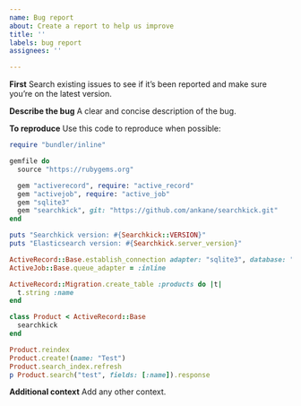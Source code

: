 ```yaml
---
name: Bug report
about: Create a report to help us improve
title: ''
labels: bug report
assignees: ''

---
```


**First**
Search existing issues to see if it’s been reported and make sure you’re on the latest version.

**Describe the bug**
A clear and concise description of the bug.

**To reproduce**
Use this code to reproduce when possible:

```ruby
require "bundler/inline"

gemfile do
  source "https://rubygems.org"

  gem "activerecord", require: "active_record"
  gem "activejob", require: "active_job"
  gem "sqlite3"
  gem "searchkick", git: "https://github.com/ankane/searchkick.git"
end

puts "Searchkick version: #{Searchkick::VERSION}"
puts "Elasticsearch version: #{Searchkick.server_version}"

ActiveRecord::Base.establish_connection adapter: "sqlite3", database: ":memory:"
ActiveJob::Base.queue_adapter = :inline

ActiveRecord::Migration.create_table :products do |t|
  t.string :name
end

class Product < ActiveRecord::Base
  searchkick
end

Product.reindex
Product.create!(name: "Test")
Product.search_index.refresh
p Product.search("test", fields: [:name]).response
```

**Additional context**
Add any other context.
